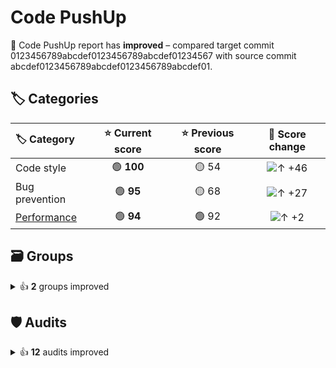 # Code PushUp

🥳 Code PushUp report has **improved** – compared target commit 0123456789abcdef0123456789abcdef01234567 with source commit abcdef0123456789abcdef0123456789abcdef01.
## 🏷️ Categories

|🏷️ Category|⭐ Current score|⭐ Previous score|🔄 Score change|
|:--|:--:|:--:|:--:|
|Code style|🟢 **100**|🟡 54|![↑ +46](https://img.shields.io/badge/%E2%86%91%20%2B46-green)|
|Bug prevention|🟢 **95**|🟡 68|![↑ +27](https://img.shields.io/badge/%E2%86%91%20%2B27-green)|
|[Performance](https://developers.google.com/web/fundamentals/performance)|🟢 **94**|🟢 92|![↑ +2](https://img.shields.io/badge/%E2%86%91%20%2B2-green)|

## 🗃️ Groups

<details>
<summary>👍 <strong>2</strong> groups improved</summary>

|🔌 Plugin|🗃️ Group|⭐ Current score|⭐ Previous score|🔄 Score change|
|:--|:--|:--:|:--:|:--:|
|[ESLint](https://www.npmjs.com/package/@code-pushup/eslint-plugin)|Maximum lines limitation|🟢 **100**|🟡 50|![↑ +50](https://img.shields.io/badge/%E2%86%91%20%2B50-green)|
|Lighthouse|Performance|🟢 **94**|🟢 92|![↑ +2](https://img.shields.io/badge/%E2%86%91%20%2B2-green)|


</details>

## 🛡️ Audits

<details>
<summary>👍 <strong>12</strong> audits improved</summary>

|🔌 Plugin|🛡️ Audit|📏 Current value|📏 Previous value|🔄 Value change|
|:--|:--|:--:|:--:|:--:|
|[ESLint](https://www.npmjs.com/package/@code-pushup/eslint-plugin)|[Disallow variable declarations from shadowing variables declared in the outer scope](https://eslint.org/docs/latest/rules/no-shadow)|🟩 **passed**|🟥 3 warnings|![↓ −100 %](https://img.shields.io/badge/%E2%86%93%20%E2%88%92100%E2%80%89%25-green)|
|[ESLint](https://www.npmjs.com/package/@code-pushup/eslint-plugin)|[Require or disallow method and property shorthand syntax for object literals](https://eslint.org/docs/latest/rules/object-shorthand)|🟩 **passed**|🟥 3 warnings|![↓ −100 %](https://img.shields.io/badge/%E2%86%93%20%E2%88%92100%E2%80%89%25-green)|
|[ESLint](https://www.npmjs.com/package/@code-pushup/eslint-plugin)|[verifies the list of dependencies for Hooks like useEffect and similar](https://github.com/facebook/react/issues/14920)|🟩 **passed**|🟥 2 warnings|![↓ −100 %](https://img.shields.io/badge/%E2%86%93%20%E2%88%92100%E2%80%89%25-green)|
|[ESLint](https://www.npmjs.com/package/@code-pushup/eslint-plugin)|[Disallow unused variables](https://eslint.org/docs/latest/rules/no-unused-vars)|🟩 **passed**|🟥 1 warning|![↓ −100 %](https://img.shields.io/badge/%E2%86%93%20%E2%88%92100%E2%80%89%25-green)|
|[ESLint](https://www.npmjs.com/package/@code-pushup/eslint-plugin)|[Require braces around arrow function bodies](https://eslint.org/docs/latest/rules/arrow-body-style)|🟩 **passed**|🟥 1 warning|![↓ −100 %](https://img.shields.io/badge/%E2%86%93%20%E2%88%92100%E2%80%89%25-green)|
|[ESLint](https://www.npmjs.com/package/@code-pushup/eslint-plugin)|[Require the use of `===` and `!==`](https://eslint.org/docs/latest/rules/eqeqeq)|🟩 **passed**|🟥 1 warning|![↓ −100 %](https://img.shields.io/badge/%E2%86%93%20%E2%88%92100%E2%80%89%25-green)|
|[ESLint](https://www.npmjs.com/package/@code-pushup/eslint-plugin)|[Enforce a maximum number of lines of code in a function](https://eslint.org/docs/latest/rules/max-lines-per-function)|🟩 **passed**|🟥 1 warning|![↓ −100 %](https://img.shields.io/badge/%E2%86%93%20%E2%88%92100%E2%80%89%25-green)|
|[ESLint](https://www.npmjs.com/package/@code-pushup/eslint-plugin)|[Require `const` declarations for variables that are never reassigned after declared](https://eslint.org/docs/latest/rules/prefer-const)|🟩 **passed**|🟥 1 warning|![↓ −100 %](https://img.shields.io/badge/%E2%86%93%20%E2%88%92100%E2%80%89%25-green)|
|[ESLint](https://www.npmjs.com/package/@code-pushup/eslint-plugin)|[Disallow missing `key` props in iterators/collection literals](https://github.com/jsx-eslint/eslint-plugin-react/tree/master/docs/rules/jsx-key.md)|🟩 **passed**|🟥 1 warning|![↓ −100 %](https://img.shields.io/badge/%E2%86%93%20%E2%88%92100%E2%80%89%25-green)|
|Lighthouse|[Largest Contentful Paint](https://developer.chrome.com/docs/lighthouse/performance/largest-contentful-paint/)|🟨 **1.4 s**|🟨 1.5 s|![↓ −8 %](https://img.shields.io/badge/%E2%86%93%20%E2%88%928%E2%80%89%25-green)|
|Lighthouse|[First Contentful Paint](https://developer.chrome.com/docs/lighthouse/performance/first-contentful-paint/)|🟨 **1.1 s**|🟨 1.2 s|![↓ −4 %](https://img.shields.io/badge/%E2%86%93%20%E2%88%924%E2%80%89%25-green)|
|Lighthouse|[Speed Index](https://developer.chrome.com/docs/lighthouse/performance/speed-index/)|🟩 **1.1 s**|🟩 1.2 s|![↓ −4 %](https://img.shields.io/badge/%E2%86%93%20%E2%88%924%E2%80%89%25-green)|

40 other audits are unchanged.


</details>

